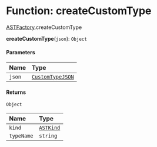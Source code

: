 # Function: createCustomType

[ASTFactory](/auto-docs/free-layout-editor/modules/ASTFactory.md).createCustomType

**createCustomType**(`json`): `Object`

#### Parameters

| Name | Type |
| :------ | :------ |
| `json` | [`CustomTypeJSON`](/auto-docs/free-layout-editor/interfaces/CustomTypeJSON.md) |

#### Returns

`Object`

| Name | Type |
| :------ | :------ |
| `kind` | [`ASTKind`](/auto-docs/free-layout-editor/enums/ASTKind.md) |
| `typeName` | `string` |

